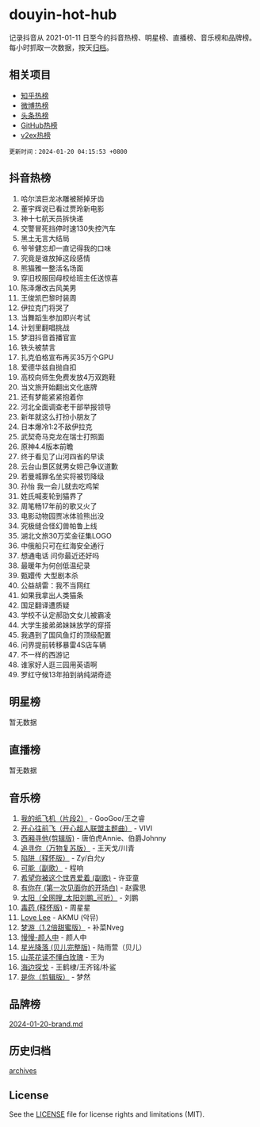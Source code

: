 # douyin-hot-hub

记录抖音从 2021-01-11 日至今的抖音热榜、明星榜、直播榜、音乐榜和品牌榜。每小时抓取一次数据，按天[归档](archives)。

## 相关项目

- [知乎热榜](https://github.com/lonnyzhang423/zhihu-hot-hub)
- [微博热榜](https://github.com/lonnyzhang423/weibo-hot-hub)
- [头条热榜](https://github.com/lonnyzhang423/toutiao-hot-hub)
- [GitHub热榜](https://github.com/lonnyzhang423/github-hot-hub)
- [v2ex热榜](https://github.com/lonnyzhang423/v2ex-hot-hub)


`更新时间：2024-01-20 04:15:53 +0800`

## 抖音热榜

1. 哈尔滨巨龙冰雕被掰掉牙齿
1. 董宇辉说已看过贾玲新电影
1. 神十七航天员拆快递
1. 交警冒死挡停时速130失控汽车
1. 黑土无言大结局
1. 爷爷健忘却一直记得我的口味
1. 究竟是谁放掉这段感情
1. 熊猫雅一整活名场面
1. 穿旧校服回母校给班主任送惊喜
1. 陈泽爆改古风美男
1. 王俊凯巴黎时装周
1. 伊拉克门将哭了
1. 当舞蹈生参加即兴考试
1. 计划里翻唱挑战
1. 梦泪抖音首播官宣
1. 铁头被禁言
1. 扎克伯格宣布再买35万个GPU
1. 爱德华兹自抛自扣
1. 高校向师生免费发放4万双跑鞋
1. 当文旅开始翻出文化底牌
1. 还有梦能紧紧抱着你
1. 河北全面调查老干部举报领导
1. 新年就这么打扮小朋友了
1. 日本爆冷1:2不敌伊拉克
1. 武契奇马克龙在瑞士打照面
1. 原神4.4版本前瞻
1. 终于看见了山河四省的早读
1. 云台山景区就男女妲己争议道歉
1. 若曼城罪名坐实将被罚降级
1. 孙怡 我一会儿就去吃鸡架
1. 姓氏喊麦轮到猫界了
1. 周笔畅17年前的歌又火了
1. 电影动物园贾冰体验熊出没
1. 究极缝合怪幻兽帕鲁上线
1. 湖北文旅30万奖金征集LOGO
1. 中俄船只可在红海安全通行
1. 想通电话 问你最近还好吗
1. 最暖年为何创低温纪录
1. 甄嬛传 大型剧本杀
1. 公益胡雷：我不当网红
1. 如果我拿出人类猫条
1. 国足翻译遭质疑
1. 学校不认定郝劭文女儿被霸凌
1. 大学生接弟弟妹妹放学的穿搭
1. 我遇到了国风鱼灯的顶级配置
1. 问界提前转移暴雷4S店车辆
1. 不一样的西游记
1. 谁家好人逛三园用英语啊
1. 罗红守候13年拍到纳纯湖奇迹

## 明星榜

暂无数据

## 直播榜

暂无数据

## 音乐榜

1. [我的纸飞机（片段2）](https://sf86-cdn-tos.douyinstatic.com/obj/tos-cn-ve-2774/oM2ZrKcg2CD5AeRB2gkeXOFB1IxAGJdZPazYHf) - GooGoo/王之睿
1. [开心往前飞（开心超人联盟主题曲）](https://sf86-cdn-tos.douyinstatic.com/obj/tos-cn-ve-2774/9d8fb7c82cf1421fb93a9fe925275e0a) - VIVI
1. [西厢寻他(剪辑版)](https://sf86-cdn-tos.douyinstatic.com/obj/tos-cn-ve-2774/oUsAVfAQKlRNxEv5qxvIB8o5qmIWUcXbzJKJhw) - 唐伯虎Annie、伯爵Johnny
1. [追寻你（万物复苏版）](https://sf6-cdn-tos.douyinstatic.com/obj/tos-cn-ve-2774/oYeAZJsbjIDit9APmBg8u6uDUQnHmoCf3gbo74) - 王天戈/川青
1. [陷阱（释怀版）](https://sf86-cdn-tos.douyinstatic.com/obj/tos-cn-ve-2774/oE8C21LeZrzKLDFfQYgMzx4GAIHageG5IzayY7) - Zy/白允y
1. [可能（副歌）](https://sf86-cdn-tos.douyinstatic.com/obj/tos-cn-ve-2774/cde1731888894259b333569393c2fb51) - 程响
1. [希望你被这个世界爱着 (副歌)](https://sf86-cdn-tos.douyinstatic.com/obj/tos-cn-ve-2774/oUHCmWQfZlE3QQBKBeD8rCFLpJzPgCpImhsxMt) - 许亚童
1. [有你在 (第一次见面你的开场白)](https://sf3-cdn-tos.douyinstatic.com/obj/tos-cn-ve-2774/oAthrQ3ClJBfI57uBoFEgNDYtNCZ0TSYQQfxQ0) - 赵露思
1. [太阳（全网搜_太阳刘鹏_可听）](https://sf6-cdn-tos.douyinstatic.com/obj/tos-cn-ve-2774/ogWbyIQnlBFImVbeDocRdCIYtBHlbJXgfZMvgz) - 刘鹏
1. [毒药 (释怀版)](https://sf86-cdn-tos.douyinstatic.com/obj/tos-cn-ve-2774/oYILMEAzspdZBIzy4frJNB8ZHPHWAhiwowd4Ad) - 周星星
1. [Love Lee](https://sf86-cdn-tos.douyinstatic.com/obj/tos-cn-ve-2774/o05GbkJGbCBTdDnMtB0fwOYgkeZp23vrWQDQBS) - AKMU (악뮤)
1. [梦游（1.2倍甜蜜版）](https://sf86-cdn-tos.douyinstatic.com/obj/tos-cn-ve-2774/o4gyAUm8hwufoEABmwVIiQtHsFuGzAEEWtNMzo) - 补菜Nveg
1. [慢慢-颜人中](https://sf6-cdn-tos.douyinstatic.com/obj/tos-cn-ve-2774/ocjHNfBXdBxQNC8ZGAeoLMFTUgtBg8bkExunDC) - 颜人中
1. [星光降落 (贝儿完整版)](https://sf6-cdn-tos.douyinstatic.com/obj/tos-cn-ve-2774/okwB9hAwyAtsFFkFBzAX1hOOfQuIoMNs0W2Mwr) - 陆雨萱（贝儿）
1. [山茶花读不懂白玫瑰](https://sf3-cdn-tos.douyinstatic.com/obj/tos-cn-ve-2774/osfn8B7DktrRHEPJgPCfDbw7QDQEkwC16BxZg9) - 王为
1. [海边探戈](https://sf3-cdn-tos.douyinstatic.com/obj/tos-cn-ve-2774/os9gE0VQCGqt6VQkZDyBBYvfSDY0QFe3vVmubn) - 王鹤棣/王齐铭/朴鲨
1. [是你（剪辑版）](https://sf86-cdn-tos.douyinstatic.com/obj/tos-cn-ve-2774/46019dae783c4c969944217fe1cfafc4) - 梦然

## 品牌榜

[2024-01-20-brand.md](archives/2024-01-20-brand.md)

## 历史归档

[archives](archives)

## License

See the [LICENSE](LICENSE) file for license rights and limitations (MIT).
